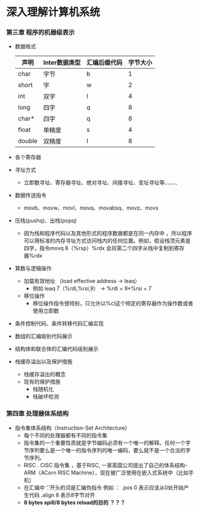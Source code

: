 # 深入理解计算机系统
### 第三章 程序的机器级表示
-	数据格式
	
    | 声明 | Inter数据类型 | 汇编后缀代码 | 字节大小 |
    | ------- | ------ | ------| -------|
    | char  | 字节 | b | 1 |
    |short  |  字  | w |    2|
    |int |    双字 | l | 4|
    |long | 四字 | q | 8|
    |char* | 四字 | q | 8|
    |float | 单精度 | s | 4|
    |double | 双精度 | l | 8|

-	各个寄存器
- 	寻址方式
	- 立即数寻址、寄存器寻址、绝对寻址、间接寻址、变址寻址等、、、、、  
-  数据传送指令
	-	movb、movw、movl、movq、movabsq、movz、movs
-	压栈(pushq)、出栈(popq)
	-	因为栈和程序代码以及其他形式的程序数据都是在同一内存中 ，所以程序可以用标准的内存寻址方式访问栈内的任何位置。例如，假设栈顶元素是四字，指令movq 8（%rsp）%rdx 会将第二个四字从栈中复制到寄存器%rdx 
-	算数与逻辑操作
	-	加载有效地址  （load effective address -> leaq） 
		-	例如 leaq 7（%rdi,%rsi,9） -> %rdi + 9*%rsi + 7 
	-	移位操作
        -    移位操作指令很特别，只允许以%cl这个特定的寄存器作为操作数或者使用立即数 
-  条件控制代码、条件转移代码汇编实现    
-	数组的汇编级别代码展示
- 	结构体和联合体的汇编代码级别展示         
-  栈缓存溢出以及保护措施
    -	栈缓存溢出的概念
    -	现有的保护措施        
    	-	栈随机化
    	- 	栈破坏检测
    	
###	第四章 处理器体系结构
-	指令集体系结构（Instruction-Set Architecture）
	-	每个不同的处理器都有不同的指令集 
	-	指令集的一个重要性质就是字节编码必须有一个唯一的解释。任何一个字节序列要么是一个唯一的指令序列的唯一编码，要么就不是一个合法的字节序列。
	- 	RISC . CISC 指令集 ，基于RISC, 一家英国公司提出了自己的体系结构-ARM（ACorn RISC Machine），现在被广泛使用在嵌入式系统中（比如手机）
	-  在汇编中 ‘.’开头的词是汇编伪指令 例如 ： .pos 0 表示应该从0处开始产生代码 .align 8 表示8字节对齐
	-	**8 bytes spill/8 bytes reload的目的 ？？？** 